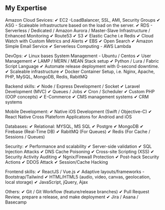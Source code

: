 ## My Expertise

Amazon Cloud Sevices:
✔ EC2 -LoadBalancer, SSL, AMI, Security Groups
✔ ASG - Scaleable infrastructure based on the load on the server. 
✔ RDS - Serverless / Dedicated / Amazon Aurora / Master-Slave Infrastructure / Enhanced Monitoring
✔ Route53
✔ S3
✔ Elastic Cache i.e Redis
✔ Cloud Watch with Custom Metrics and Alerts
✔ EBS
✔ Open Search
✔ Amazon Simple Email Service
✔ Serverless Computing - AWS Lambda 

DevOps:
✔ Linux bases System Management - Ubuntu / Centos
✔ User Management
✔ LAMP / MERN / MEAN Stack setup
✔ Python / Lura / Fabric Script Language
✔ Automate release deployment with 0-second downtime.
✔ Scaleable infrastructure
✔ Docker Container Setup, i.e. Nginx, Apache, PHP, MySQL, MongoDB, Redis, RabitMQ 

Backend skills:
✔ Node / Express Development / Socket
✔ Laravel Development (MVC)
✔ Queues / Jobs
✔ Cron / Scheduler
✔ Custom PHP (OOP concepts)
✔ E-Commerce
✔ CMS management systems
✔ CRM systems

Mobile Development: 
✔ Native iOS Development (Swift / Objective-C)
✔ React Native Cross Plateform Applicatons for Andriod and iOS

Databases:
✔ Relational: MYSQL, MS SQL
✔ Postgre
✔ MongoDB
✔ Firebase (Real-Time DB)
✔ RabitMQ (For Queues)
✔ Redis (For Cache / Sessions / Queues)

Security:
✔ Performance and scalability
✔ Server-side validation
✔ SQL Injection Attacks
✔ DNS Cache Poisoning
✔ Cross-site Scripting (XSS)
✔ Security Activity Auditing
✔ Ngnix/Firewall Protection
✔ Post-hack Security Actions
✔ DDOS Attack
✔ Session/Cache Hacking

Frontend skills:
✔ ReactJS / Vue.js
✔ Adaptive layouts/frameworks - Bootstrap/Tailwind
✔ HTML/HTML5 (audio, video, canvas, geolocation, local storage)
✔ JavaScript, jQuery, Ajax

Others:
✔ Git / Git Workflow (feature/release branches)
✔ Pull Request Review, prepare a release, and make deployment
✔ Jira / Asana / Basecamp
